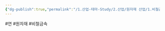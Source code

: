 ```yaml
---
{"dg-publish":true,"permalink":"/1.산업-테마-Study/2.산업/원자재 산업/1.비철금속/★ 비철금속 & 귀금속/INFO_비철금속/연/","created":"2024-11-20T21:02:28.604+09:00","updated":"2025-06-26T12:42:55.754+09:00"}
---
```


#연 #원자재 #비철금속


